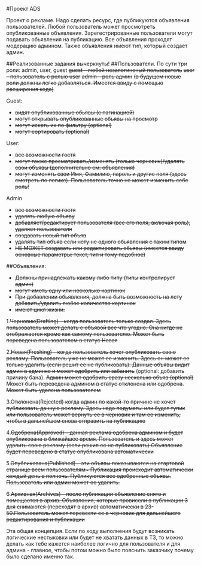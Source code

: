 #Проект ADS

Проект о рекламе. Надо сделать ресурс, где публикуются объявления пользователей. Любой пользователь может просмотреть опубликованные объявления. Зарегестрированные пользователи могут подавать обьявления на публикацию. Все объявления проходят модерацию админом. Также объявления имеют тип, который создает админ.

##Реализованные задания вычеркнуты!
##Пользователи. 
По сути три роли: admin, user, guest
~~guest - любой незалогиненый пользователь~~
~~user - пользователь с ролью user~~
~~admin - роль админ~~
~~(в будущем новые роли должны легко добавляться. Имеется ввиду с помощью расширения кода)~~

Guest: 
  - ~~видят опубликованные обьявы (с пагинацией)~~
  - ~~могут открывать опубликованные обьявы на просмотр~~
  - ~~могут искать их по фильтру (optional)~~
  - ~~могут сортировать (optional)~~

User:
  - ~~все возможности гостя~~
  - ~~могут также просматривать/изменять (только черновик)/удалять свои объявы (дополнительно см. объявления)~~
  - ~~могут изменять свои Имя, Фамилию, пароль и другие поля (здесь смотреть по логике). Пользователь точно не может изменить себе роль!~~

Admin
  - ~~все возможности гостя~~
  - ~~удалять любую объяву~~
  - ~~добавляет/редактирует пользователя (все его поля, включая роль), удаляет пользователя~~
  - ~~создавать новый тип объяв~~
  - ~~удалять тип объяв если нету не одного обьявления с таким типом~~
  - ~~НЕ МОЖЕТ создавать или редактировать обьявы (имеется ввиду основные параметры: текст, тип и тому подобное)~~


##Объявления:
  - ~~Должны принадлежать какому либо типу (типы контролирует админ)~~
  - ~~могут иметь одну или несколько картинок~~
  - ~~При добавлении обьявления, должна быть возможность на лету добавить/удалить любое количество картинок~~
  - ~~имеют цикл жизни:~~

1.~~Черновик(Drafting) - когда пользователь только создал. Здесь пользователь может делать с объявой все что угодно. Она нигде не отображается кроме как самому пользователю.
Может быть переведена пользователем в статус Новая~~

2.~~Новая(Freshing) - когда пользователь хочет опубликовать свою рекламу. 
Пользователь уже не может ее изменить. Здесь он может ее только удалить (если решит ее не публиковать).
Данные объявы видит админ в админке и может одобрить или забанить~~ (optional: добавить причину бана). 
~~Админ может одобрить сразу несколько объяв (optional)~~
~~Может быть переведена админом в статус отклонена или одобрена.
Может быть удалена пользователем~~

3.~~Отклонена(Rejected) когда админ по какой-то причине не хочет публиковать данную рекламу.
Здесь надо подумать: или будет тупик или пользователь может вернуть ее в черновик и там ее изменить, чтобы в дальнейшем снова отправить на публикацию~~

4.~~Одобрена(Approved) - данная реклама одобрена админом и будет опубликована в ближайшее время. 
Пользователь и здесь может удалить свою рекламу (если решил ее не публиковать)
Объявление будет переведено в статус опубликована автоматически~~

5.~~Опубликована(Published) - эти объявы показываются на стартовой странице всем пользователям~
Публикация происходит автоматически каждый день в полночь. Публикуются все одобренные объявы.
Пользователь или админ может ее удалить.~~

6.~~Архивная(Archives) - после публикации объявление снято и помещается в архив.
Объявления, которые провисели в публикации 3 дня снимаются (переходят в архив) автоматически в 23-50.Пользователь может перевести ее в черновик для дальнейшего редактирования и публикации~~

Эта общая концепция. Если по ходу выполнения будут возникать логические нестыковки или будет не хватать данных в ТЗ, то можно делать как тебе кажется наиболее логично для пользователя и для админа - главное, чтобы потом можно было пояснить заказчику почему было сделано именно так.